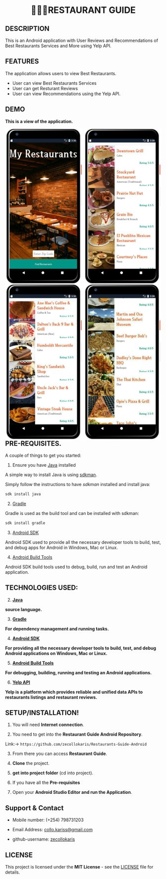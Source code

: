 # <p align="center">:hamburger::fries::fork_and_knife:RESTAURANT GUIDE<p>


## DESCRIPTION

This is an Android application with User Reviews and Recommendations of Best Restaurants Services and More using Yelp API.

## FEATURES

The application allows users to view Best Restaurants.

- User can view Best Restaurants Services
- User can get Resturant Reviews
- User can view Recommendations using the Yelp API.

## DEMO

**This is a view of the application.**

<p align="center">
<img align="left" width="250" src="Spec.md/Disp1.png" alt="Login page" />
<img align="right" width="250" src="Spec.md/Disp2.png" alt="Authenticating login" />
<p>


<p align="center">
<img align="left" width="250" src="Spec.md/Disp3.png" alt="Navigation Drawer" />
<img align="right" width="250" src="Spec.md/Disp4.png" alt="Home page 2" />
<p>


## PRE-REQUISITES.

A couple of things to get you started:

1. Ensure you have [Java](https://java.com/en/download/) installed

A simple way to install Java is using [sdkman](https://sdkman.io/).

Simply follow the instructions to have _sdkman_ installed and install java:

```bash
sdk install java
```

2. [Gradle](https://gradle.org/)

Gradle is used as the build tool and can be installed with sdkman:

```bash
sdk install gradle
```

3. [Android SDK](https://developer.android.com/studio/)

Android SDK used to provide all the necessary developer tools to build, test, and debug apps for Android in Windows, Mac or Linux.

4. [Android Build Tools](https://developer.android.com/studio/releases/build-tools)

Android SDK build tools used to debug, build, run and test an Android application.


## TECHNOLOGIES USED:

2. **[Java](https://java.com/en/download/)**

**source language.**


3. **[Gradle](https://gradle.org/)**

**For dependency management and running tasks.**


4. **[Android SDK](https://developer.android.com/studio/)**

**For providing all the necessary developer tools to build, test, and debug Android applications on Windows, Mac or Linux.**


5. **[Android Build Tools](https://developer.android.com/studio/releases/build-tools)**

**For debugging, building, running and testing an Android applications.**

6. **[Yelp API](https://www.yelp.com/developers)**

**Yelp is a platform which provides reliable and unified data APIs to restaurants listings and restaurant reviews.**



## **SETUP/INSTALLATION!**

1. You will need **Internet connection**.

2. You need to get into the **Restaurant Guide Android Repository**.

Link:-> ```https://github.com/zecollokaris/Restaurants-Guide-Android```

3. From there you can access **Restaurant Guide**.

4. **Clone** the project.

5. **get into project folder** (cd into project).

6. If you have all the **Pre-requisites**

7. Open your **Android Studio Editor and run the Application**.

## Support & Contact

- Mobile number: (+254) 798731203

- Email Address: collo.kariss@gmail.com

- github-username: [zecollokaris](https://github.com/zecollokaris)

## LICENSE

This project is licensed under the **MIT License** - see the [LICENSE](LICENSE) file for details.
